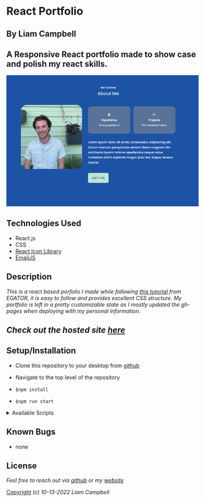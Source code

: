 # React Portfolio

## By Liam Campbell

## A Responsive React portfolio made to show case and polish my react skills.

![React Portfolio](src/assets/appscreenshot.png)

## Technologies Used
* React.js
* CSS
* [React Icon Library](https://react-icons.github.io/react-icons/)
* [EmailJS](https://www.emailjs.com/)

## Description 

_This is a react based porfolio I made while following [this tutorial](https://www.youtube.com/watch?v=G-Cr00UYokU) from EGATOR, it is easy to follow and provides excellent CSS structure. My portfolio is left in a pretty customizable state as I mostly updated the gh-pages when deploying with my personal information._ 

## _Check out the hosted site [here](https://lcmpbll.github.io/react-portfolio/)_ 

## Setup/Installation
* Clone this repository to your desktop from [github](https://github.com/lcmpbll/react-portfolio)

* Navigate to the top level of the repository

* `$npm install`

* `$npm run start`


<details>
<summary>Available Scripts</summary>
## Available Scripts

In the project directory, you can run:

### `npm start`

Runs the app in the development mode.\
Open [http://localhost:3000](http://localhost:3000) to view it in your browser.

The page will reload when you make changes.\
You may also see any lint errors in the console.

### `npm test`

Launches the test runner in the interactive watch mode.\
See the section about [running tests](https://facebook.github.io/create-react-app/docs/running-tests) for more information.

### `npm run build`

Builds the app for production to the `build` folder.\
It correctly bundles React in production mode and optimizes the build for the best performance.

The build is minified and the filenames include the hashes.\
Your app is ready to be deployed!

See the section about [deployment](https://facebook.github.io/create-react-app/docs/deployment) for more information.

### `npm run eject`

**Note: this is a one-way operation. Once you `eject`, you can't go back!**

If you aren't satisfied with the build tool and configuration choices, you can `eject` at any time. This command will remove the single build dependency from your project.

Instead, it will copy all the configuration files and the transitive dependencies (webpack, Babel, ESLint, etc) right into your project so you have full control over them. All of the commands except `eject` will still work, but they will point to the copied scripts so you can tweak them. At this point you're on your own.

You don't have to ever use `eject`. The curated feature set is suitable for small and middle deployments, and you shouldn't feel obligated to use this feature. However we understand that this tool wouldn't be useful if you couldn't customize it when you are ready for it.

</details>

## Known Bugs

* none

## License

_Feel free to reach out via [github](github.com/lcmpbll) or my [website](https://lcmpbll.github.io/react-portfolio/)_


[Copyright](LICENSE) (c) _10-13-2022_ _Liam Campbell_